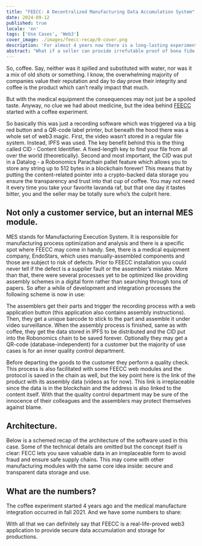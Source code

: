 ```yaml
---
title: "FEECC: A Decentralized Manufacturing Data Accumulation System"
date: 2024-09-12
published: true
locale: 'en'
tags: ['Use Cases', 'Web3']
cover_image: ./images/feecc-recap/0-cover.png
description: 'For almost 4 years now there is a long-lasting experiment held to apply Robonomics technologies to a real-life production business. Inside is a quick recap of that.'
abstract: "What if a seller can provide irrefutable proof of bona fide of your.. cappuccino? And what if it is not a cup of coffee, but rather a big supply chain for a car manufacturer. Or, even more responsible, a medical equipment company? Pavel Tarasov [PaTara]"
---
```


So, coffee. Say, neither was it spilled and substituted with water, nor was it a mix of old shots or something. 
I know, the overwhelming majority of companies value their reputation and day to day prove their integrity and coffee 
is the product which can’t really impact that much. 

But with the medical equipment the consequences may not just be a spoiled taste. Anyway, no clue we had about medicine, 
but the idea behind [FEECC](https://multi-agent.io/projects/feecc/) started with a coffee experiment.

<rb-image zoom src="./images/feecc-recap/1-coffee.png" alt="Coffee Schema" />

So basically this was just a recording software which was triggered via a big red button and a QR-code label printer, 
but beneath the hood there was a whole set of web3 magic.
First, the video wasn’t stored in a regular file system. Instead, IPFS was used. The key benefit behind this is the 
thing called CID - Content Identifier. A fixed-length key to find your file from all over the world (theoretically).
Second and most important, the CID was put in a Datalog - a Robonomics Parachain pallet feature which allows you to 
store any string up to 512 bytes in a blockchain forever! This means that by putting the content-related pointer into 
a crypto-backed data storage you ensure the transparency and trust into that cup of coffee. You may not need it every 
time you take your favorite lavanda raf, but that one day it tastes bitter, you and the seller may be totally sure who’s 
the culprit here. 


## Not only a customer service, but an internal MES module.

MES stands for Manufacturing Execution System. It is responsible for manufacturing process optimization and analysis 
and there is a specific spot where FEECC may come in handy. See, there is a medical equipment company, EndoStars, 
which uses manually-assembled components and those are subject to risk of defects. Prior to FEECC installation you 
could never tell if the defect is a supplier fault or the assembler’s mistake. More than that, there were several 
processes yet to be optimized like providing assembly schemes in a digital form rather than searching through tons of 
papers. So after a while of development and integration processes the following scheme is now in use:

<rb-image zoom src="./images/feecc-recap/2-assembly.png" alt="Assembly" />

The assemblers get their parts and trigger the recording process with a web application button (this application also
contains assembly instructions). Then, they get a unique barcode to stick to the part and assemble it under video 
surveillance. When the assembly process is finished, same as with coffee, they get the data stored in IPFS to be 
distributed and the CID put into the Robonomics chain to be saved forever. Optionally they may get a QR-code 
(database-independent) for a customer but the majority of use cases is for an inner quality control department. 


Before departing the goods to the customer they perform a quality check. This process is also facilitated with some 
FEECC web modules and the protocol is saved in the chain as well, but the key point here is the link of the product 
with its assembly data (videos as for now). This link is irreplaceable since the data is in the blockchain and the 
address is also linked to the content itself. With that the quality control department may be sure of the innocence of 
their colleagues and the assemblers may protect themselves against blame.

<rb-image zoom src="./images/feecc-recap/3-qcd.png" alt="QCD" />

## Architecture.
Below is a schemed recap of the architecture of the software used in this case. Some of the technical details are 
omitted but the concept itself is clear: FECC lets you save valuable data in an irreplaceable form to avoid fraud and 
ensure safe supply chains. This may come with other manufacturing modules with the same core idea inside: secure and 
transparent data storage and use.

<rb-image zoom src="./images/feecc-recap/4-architecture.png" alt="Architecture" />

## What are the numbers?

The coffee experiment started 4 years ago and the medical manufacture integration occurred in fall 2021. And we have 
some numbers to share:

<rb-image zoom src="./images/feecc-recap/5-numbers.png" alt="Numbers" />

With all that we can definitely say that FEECC is a real-life-proved web3 application to provide secure data 
accumulation and storage for productions.